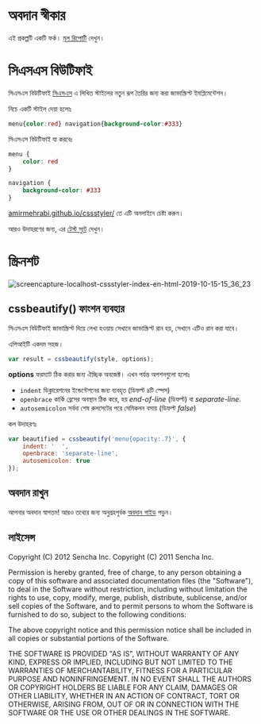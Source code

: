 # অবদান স্বীকার #

এই প্রকল্পটি একটি ফর্ক। [মূল রিপোটি](https://github.com/senchalabs/cssbeautify) দেখুন।


# সিএসএস বিউটিফাই #

সিএসএস বিউটিফাই [সিএসএস](http://www.w3.org/Style/CSS/) এ লিখিত স্টাইলের নতুন রূপ তৈরির জন্য করা জাভাস্ক্রিপ্ট ইমপ্লিমেন্টেশন।

নিচে একটি স্টাইল দেয়া হলোঃ

```css
menu{color:red} navigation{background-color:#333}
```

সিএসএস বিউটিফাই যা করবেঃ

```css
menu {
    color: red
}

navigation {
    background-color: #333
}
```

[amirmehrabi.github.io/cssstyler/](https://amirmehrabi.github.io/cssstyler/) তে এটি অনলাইনে চেষ্টা করুন।

আরও উদাহরণের জন্য, এর [টেস্ট স্যুট](http://cssbeautify.com/test/) দেখুন।


# স্ক্রিনশট #

![screencapture-localhost-cssstyler-index-en-html-2019-10-15-15_36_23](https://user-images.githubusercontent.com/3878847/66830108-93ad8700-ef61-11e9-95d9-df30792b5aef.png)

## cssbeautify() ফাংশন ব্যবহার ##

সিএসএস বিউটিফাই জাভাস্ক্রিপ্ট দিয়ে লেখা হওয়ায় সেখানে জাভাস্ক্রিপ্ট রান হয়, সেখানে এটিও রান করা যাবে।

এপিআইটি একদম সহজ।

```javascript
var result = cssbeautify(style, options);
```

**options** ফরম্যাট ঠিক করার জন্য ঐচ্ছিক অবজেক্ট। এখন পর্যন্ত অপশনগুলো হলোঃ 

  *  <code>indent</code> ডিক্লারেশনের ইন্ডেন্টেশনের জন্য ব্যবহৃত (ডিফল্ট ৪টি স্পেস)
  *  <code>openbrace</code> কার্কি ব্রেসের অবস্থান ঠিক করে, হয় *end-of-line* (ডিফল্ট) বা *separate-line*.
  *  <code>autosemicolon</code> সর্বদা শেষ রুলসেটের পরে সেমিকলন বসায় (ডিফল্ট *false*)

কল উদাহরণঃ

```javascript
var beautified = cssbeautify('menu{opacity:.7}', {
    indent: '  ',
    openbrace: 'separate-line',
    autosemicolon: true
});
```

## অবদান রাখুন ##

আপনার অবদান স্বাগতম! আরও তথ্যের জন্য অনুগ্রহপূর্বক [অবদান গাইড](https://github.com/AmirMehrabi/cssstyler/blob/master/CONTRIBUTING.md) পড়ুন।

## লাইসেন্স ##

Copyright (C) 2012 Sencha Inc.
Copyright (C) 2011 Sencha Inc.

Permission is hereby granted, free of charge, to any person obtaining a copy
of this software and associated documentation files (the "Software"), to deal
in the Software without restriction, including without limitation the rights
to use, copy, modify, merge, publish, distribute, sublicense, and/or sell
copies of the Software, and to permit persons to whom the Software is
furnished to do so, subject to the following conditions:

The above copyright notice and this permission notice shall be included in
all copies or substantial portions of the Software.

THE SOFTWARE IS PROVIDED "AS IS", WITHOUT WARRANTY OF ANY KIND, EXPRESS OR
IMPLIED, INCLUDING BUT NOT LIMITED TO THE WARRANTIES OF MERCHANTABILITY,
FITNESS FOR A PARTICULAR PURPOSE AND NONINFRINGEMENT. IN NO EVENT SHALL THE
AUTHORS OR COPYRIGHT HOLDERS BE LIABLE FOR ANY CLAIM, DAMAGES OR OTHER
LIABILITY, WHETHER IN AN ACTION OF CONTRACT, TORT OR OTHERWISE, ARISING FROM,
OUT OF OR IN CONNECTION WITH THE SOFTWARE OR THE USE OR OTHER DEALINGS IN
THE SOFTWARE.
